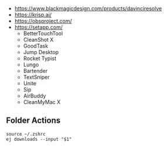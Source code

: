 * https://www.blackmagicdesign.com/products/davinciresolve
* https://krisp.ai/
* https://obsproject.com/
* https://setapp.com/
  * BetterTouchTool
  * CleanShot X
  * GoodTask
  * Jump Desktop
  * Rocket Typist
  * Lungo
  * Bartender
  * TextSniper
  * Unite
  * Sip
  * AirBuddy
  * CleanMyMac X

## Folder Actions

```
source ~/.zshrc
ej downloads --input "$1"
```
